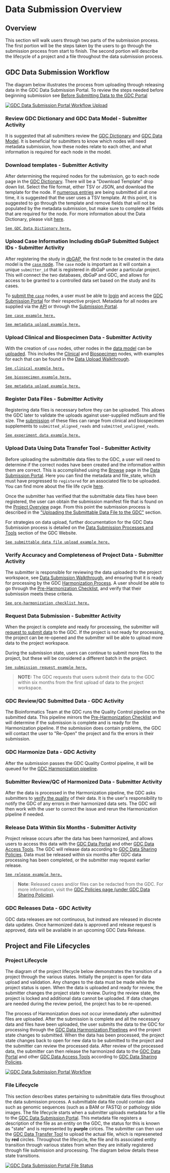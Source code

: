 # Data Submission Overview

## Overview
This section will walk users through two parts of the submission process. The first portion will be the steps taken by the users to go through the submission process from start to finish. The second portion will describe the lifecycle of a project and a file throughout the data submission process.

## GDC Data Submission Workflow

The diagram below illustrates the process from uploading through releasing data in the GDC Data Submission Portal. To review the steps needed before beginning submission see [Before Submitting Data to the GDC Portal](https://docs.gdc.cancer.gov/Data_Submission_Portal/Users_Guide/Checklist/)

[![GDC Data Submission Portal Workflow Upload](images/gdc-submission-portal-data-upload-workflow_2.png)](images/gdc-submission-portal-data-upload-workflow_2.png "Click to see the full image.")

### Review GDC Dictionary and GDC Data Model - Submitter Activity

It is suggested that all submitters review the [GDC Dictionary](https://docs.gdc.cancer.gov/Data_Dictionary/viewer/) and [GDC Data Model](https://gdc.cancer.gov/developers/gdc-data-model/gdc-data-model-components). It is beneficial for submitters to know which nodes will need metadata submission, how these nodes relate to each other, and what information is required for each node in the model.

### Download templates - Submitter Activity

After determining the required nodes for the submission, go to each node page in the [GDC Dictionary](https://docs.gdc.cancer.gov/Data_Dictionary/viewer/). There will be a "Download Template" drop down list. Select the file format, either TSV or JSON, and download the template for the node. If [numerous entries](Data_Submission_Walkthrough.md#submitting-numerous-cases) are being submitted all at one time, it is suggested that the user uses a TSV template. At this point, it is suggested to go through the template and remove fields that will not be populated by the metadata submission, but make sure to complete all fields that are required for the node. For more information about the Data Dictionary, please visit [here](../../../Data_Dictionary/).

[`See GDC Data Dictionary here.`](https://docs.gdc.cancer.gov/Data_Dictionary/viewer/)

### Upload Case Information Including dbGaP Submitted Subject IDs - Submitter Activity

After registering the study in [dbGAP](https://gdc.cancer.gov/submit-data/obtaining-access-submit-data), the first node to be created in the data model is the [`case` node](Data_Submission_Walkthrough.md#case-submission). The `case` node is important as it will contain a unique `submitter_id` that is registered in dbGaP under a particular project. This will connect the two databases, dbGaP and GDC, and allows for access to be granted to a controlled data set based on the study and its cases.

To [submit the `case`](Data_Submission_Walkthrough.md#uploading-the-case-submission-file) nodes, a user must be able to [login](Data_Submission_Process.md#authentication) and access the [GDC Submission Portal](https://portal.gdc.cancer.gov/submission/) for their respective project. Metadata for all nodes are supplied via the [API](https://docs.gdc.cancer.gov/API/Users_Guide/Submission/#creating-and-updating-entities) or through the [Submission Portal](Data_Submission_Walkthrough.md#upload-using-the-gdc-data-submission-portal).

[`See case example here.`](Data_Submission_Walkthrough.md#case-submission)

[`See metadata upload example here.`](Data_Submission_Walkthrough.md#upload-using-the-gdc-data-submission-portal)

### Upload Clinical and Biospecimen Data - Submitter Activity

With the creation of `case` nodes, other nodes in the [data model](https://gdc.cancer.gov/developers/gdc-data-model/gdc-data-model-components) can be [uploaded](Data_Submission_Walkthrough.md#upload-using-the-gdc-data-submission-portal). This includes the [Clinical](Data_Submission_Walkthrough.md#clinical-data-submission) and [Biospecimen](Data_Submission_Walkthrough.md#biospecimen-submission) nodes, with examples for each that can be found in the [Data Upload Walkthrough](Data_Submission_Walkthrough.md).

[`See clinical example here.`](Data_Submission_Walkthrough.md#clinical-data-submission)

[`See biospecimen example here.`](Data_Submission_Walkthrough.md#biospecimen-submission)

[`See metadata upload example here.`](Data_Submission_Walkthrough.md#upload-using-the-gdc-data-submission-portal)

### Register Data Files - Submitter Activity

Registering data files is necessary before they can be uploaded. This allows the GDC later to validate the uploads against user-supplied md5sum and file size. The [submission](Data_Submission_Walkthrough.md#experiment-data-submission) of these files can range from clinical and biospecimen supplements to `submitted_aligned_reads` and `submitted_unaligned_reads`.

[`See experiment data example here.`](Data_Submission_Walkthrough.md#experiment-data-submission)

### Upload Data Using Data Transfer Tool - Submitter Activity

Before uploading the submittable data files to the GDC, a user will need to determine if the correct nodes have been created and the information within them are correct. This is accomplished using the [Browse](Data_Submission_Process.md#browse) page in the [Data Submission Portal](https://portal.gdc.cancer.gov/submission). Here you can find the metadata and file_state, which must have progressed to `registered` for an associated file to be uploaded.  You can find more about the file life cycle [here](#file-lifecycle).

Once the submitter has verified that the submittable data files have been registered, the user can obtain the submission manifest file that is found on the [Project Overview](Data_Submission_Process.md#project-overview) page. From this point the submission process is described in the ["Uploading the Submittable Data File to the GDC"](Data_Submission_Walkthrough.md#uploading-the-submittable-data-file-to-the-gdc) section.

For strategies on data upload, further documentation for the GDC Data Submission process is detailed on the [Data Submission Processes and Tools](https://gdc.cancer.gov/submit-data/data-submission-processes-and-tools) section of the GDC Website.

[`See submittable data file upload example here.`](Data_Submission_Walkthrough.md#uploading-the-submittable-data-file-to-the-gdc)

### Verify Accuracy and Completeness of Project Data - Submitter Activity

The submitter is responsible for reviewing the data uploaded to the project workspace, see [Data Submission Walkthrough](Data_Submission_Walkthrough.md), and ensuring that it is ready for processing by the GDC [Harmonization Process](https://gdc.cancer.gov/submit-data/gdc-data-harmonization). A user should be able to go through the [Pre-Harmonization Checklist](Data_Submission_Process.md#pre-harmonization-checklist), and verify that their submission meets these criteria.

[`See pre-harmonization checklist here.`](Data_Submission_Process.md#pre-harmonization-checklist)

### Request Data Submission - Submitter Activity

When the project is complete and ready for processing, the submitter will [request to submit data](Data_Submission_Process.md#submit-your-workspace-data-to-the-gdc) to the GDC. If the project is not ready for processing, the project can be re-opened and the submitter will be able to upload more data to the project workspace.

During the submission state, users can continue to submit more files to the project, but these will be considered a different batch in the project.

[`See submission request example here.`](Data_Submission_Process.md#submit-your-workspace-data-to-the-gdc)

> __NOTE:__ The GDC requests that users submit their data to the GDC within six months from the first upload of data to the project workspace.

### GDC Review/QC Submitted Data - GDC Activity

The Bioinformatics Team at the GDC runs the Quality Control pipeline on the submitted data. This pipeline mirrors the [Pre-Harmonization Checklist](Data_Submission_Process.md#pre-harmonization-checklist) and will determine if the submission is complete and is ready for the Harmonization pipeline. If the submission does contain problems, the GDC will contact the user to "Re-Open" the project and fix the errors in their submission.

### GDC Harmonize Data - GDC Activity

After the submission passes the GDC Quality Control pipeline, it will be queued for the [GDC Harmonization pipeline](https://gdc.cancer.gov/about-data/gdc-data-harmonization).

### Submitter Review/QC of Harmonized Data - Submitter Activity

After the data is processed in the Harmonization pipeline, the GDC asks submitters to [verify the quality](https://portal.gdc.cancer.gov/submission/login?next=%2Fsubmission%2F) of their data.  It is the user's responsibility to notify the GDC of any errors in their harmonized data sets. The GDC will then work with the user to correct the issue and rerun the Harmonization pipeline if needed.

### Release Data Within Six Months - Submitter Activity

Project release occurs after the data has been harmonized, and allows users to access this data with the [GDC Data Portal](https://portal.gdc.cancer.gov/) and other [GDC Data Access Tools](https://gdc.cancer.gov/access-data/data-access-processes-and-tools). The GDC will release data according to [GDC Data Sharing Policies](https://gdc.cancer.gov/submit-data/data-submission-policies). Data must be released within six months after GDC data processing has been completed, or the submitter may request earlier release.

[`See release example here.`](Data_Submission_Process.md#release)

>__Note__: Released cases and/or files can be redacted from the GDC. For more information, visit the [GDC Policies page (under GDC Data Sharing Policies)](https://gdc.cancer.gov/about-gdc/gdc-policies).

### GDC Releases Data - GDC Activity

GDC data releases are not continuous, but instead are released in discrete data updates. Once harmonized data is approved and release request is approved, data will be available in an upcoming GDC Data Release.

## Project and File Lifecycles

### Project Lifecycle
The diagram of the project lifecycle below demonstrates the transition of a project through the various states. Initially the project is open for data upload and validation. Any changes to the data must be made while the project status is open. When the data is uploaded and ready for review, the submitter changes the project state to review. During the review state, the project is locked and additional data cannot be uploaded. If data changes are needed during the review period, the project has to be re-opened.

The process of Harmonization does not occur immediately after submitted files are uploaded. After the submission is complete and all the necessary data and files have been uploaded, the user submits the data to the GDC for processing through the [GDC Data Harmonization Pipelines](https://gdc.cancer.gov/submit-data/gdc-data-harmonization) and the project state changes to submitted. When the data has been processed, the project state changes back to open for new data to be submitted to the project and the submitter can review the processed data. After review of the processed data, the submitter can then release the harmonized data to the [GDC Data Portal](https://portal.gdc.cancer.gov/) and other [GDC Data Access Tools](https://gdc.cancer.gov/access-data/data-access-processes-and-tools) according to [GDC Data Sharing Policies](https://gdc.cancer.gov/submit-data/data-submission-policies).  

[![GDC Data Submission Portal Workflow](images/Submission.png)](images/Submission.png "Click to see the full image.")

### File Lifecycle

This section describes states pertaining to submittable data files throughout the data submission process. A submittable data file could contain data such as genomic sequences (such as a BAM or FASTQ) or pathology slide images. The file lifecycle starts when a submitter uploads metadata for a file to the [GDC Data Submission Portal](https://portal.gdc.cancer.gov/submission/). This metadata file registers a description of the file as an entity on the GDC, the status for this is known as "state" and is represented by __purple__ cirlces. The submitter can then use the [GDC Data Transfer Tool](https://gdc.cancer.gov/access-data/gdc-data-transfer-tool) to upload the actual file, which is represeneted by __red__ circles. Throughout the lifecycle, the file and its associated entity transition through various states from when they are initially registered through file submission and processing. The diagram below details these state transitions.   

[![GDC Data Submission Portal File Status](images/gdc-submission-portal-file-state-vs-state.png)](images/gdc-submission-portal-file-state-vs-state.png "Click to see the full image.")
